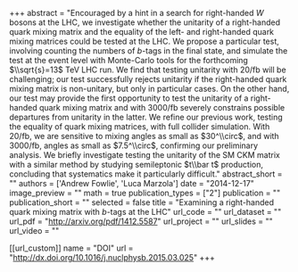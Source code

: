 
+++
abstract = "Encouraged by a hint in a search for right-handed $W$ bosons at the LHC, we investigate whether the unitarity of a right-handed quark mixing matrix and the equality of the left- and right-handed quark mixing matrices could be tested at the LHC. We propose a particular test, involving counting the numbers of $b$-tags in the final state, and simulate the test at the event level with Monte-Carlo tools for the forthcoming $\\sqrt{s}=13$ TeV LHC run. We find that testing unitarity with 20/fb will be challenging; our test successfully rejects unitarity if the right-handed quark mixing matrix is non-unitary, but only in particular cases. On the other hand, our test may provide the first opportunity to test the unitarity of a right-handed quark mixing matrix and with 3000/fb severely constrains possible departures from unitarity in the latter. We refine our previous work, testing the equality of quark mixing matrices, with full collider simulation. With 20/fb, we are sensitive to mixing angles as small as $30^\\circ$, and with 3000/fb, angles as small as $7.5^\\circ$, confirming our preliminary analysis. We briefly investigate testing the unitarity of the SM CKM matrix with a similar method by studying semileptonic $t\\bar t$ production, concluding that systematics make it particularly difficult."
abstract_short = ""
authors = ['Andrew Fowlie', 'Luca Marzola']
date = "2014-12-17"
image_preview = ""
math = true
publication_types = ["2"]
publication = ""
publication_short = ""
selected = false
title = "Examining a right-handed quark mixing matrix with $b$-tags at the LHC"
url_code = ""
url_dataset = ""
url_pdf = "http://arxiv.org/pdf/1412.5587"
url_project = ""
url_slides = ""
url_video = ""

[[url_custom]]
name = "DOI"
url = "http://dx.doi.org/10.1016/j.nuclphysb.2015.03.025"
+++

